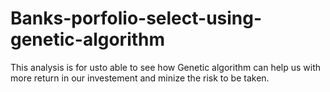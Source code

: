 # Banks-porfolio-select-using-genetic-algorithm
This analysis is for usto able to see how Genetic algorithm can help us with more return in our investement and minize the risk to be taken.

